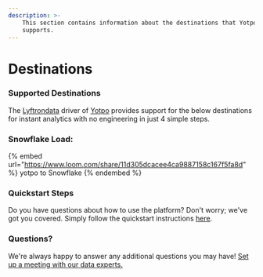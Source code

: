 ```yaml
---
description: >-
    This section contains information about the destinations that Yotpo
    supports.
---
```


# Destinations

### Supported Destinations

The [Lyftrondata](https://www.lyftrondata.com/) driver of [Yotpo](https://www.lyftrondata.com/integration/yotpo/) provides support for the below destinations for instant analytics with no engineering in just 4 simple steps.

### Snowflake Load:

{% embed url="https://www.loom.com/share/11d305dcacee4ca9887158c167f5fa8d" %}
yotpo to Snowflake
{% endembed %}

### Quickstart Steps

Do you have questions about how to use the platform? Don't worry; we've got you covered. Simply follow the quickstart instructions [here](../../../quickstart-steps.md).

### Questions? <a href="#questions" id="questions"></a>

We're always happy to answer any additional questions you may have! [Set up a meeting with our data experts.](https://www.lyftrondata.com/book-a-meeting/)
